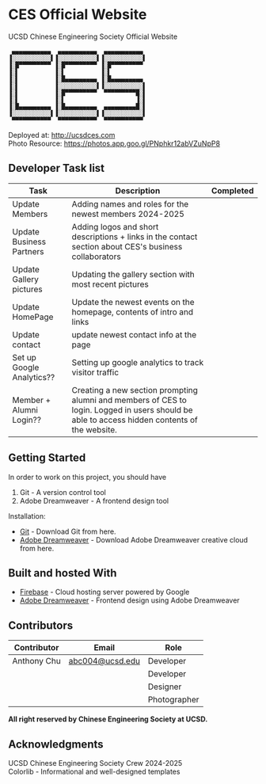 # CES Official Website
UCSD Chinese Engineering Society Official Website

```
 ▄▄▄▄▄▄▄▄▄▄▄  ▄▄▄▄▄▄▄▄▄▄▄  ▄▄▄▄▄▄▄▄▄▄▄ 
▐░░░░░░░░░░░▌▐░░░░░░░░░░░▌▐░░░░░░░░░░░▌
▐░█▀▀▀▀▀▀▀▀▀ ▐░█▀▀▀▀▀▀▀▀▀ ▐░█▀▀▀▀▀▀▀▀▀ 
▐░▌          ▐░▌          ▐░▌          
▐░▌          ▐░█▄▄▄▄▄▄▄▄▄ ▐░█▄▄▄▄▄▄▄▄▄ 
▐░▌          ▐░░░░░░░░░░░▌▐░░░░░░░░░░░▌
▐░▌          ▐░█▀▀▀▀▀▀▀▀▀  ▀▀▀▀▀▀▀▀▀█░▌
▐░▌          ▐░▌                    ▐░▌
▐░█▄▄▄▄▄▄▄▄▄ ▐░█▄▄▄▄▄▄▄▄▄  ▄▄▄▄▄▄▄▄▄█░▌
▐░░░░░░░░░░░▌▐░░░░░░░░░░░▌▐░░░░░░░░░░░▌
 ▀▀▀▀▀▀▀▀▀▀▀  ▀▀▀▀▀▀▀▀▀▀▀  ▀▀▀▀▀▀▀▀▀▀▀                                             
```

Deployed at: http://ucsdces.com
<br>
Photo Resource: https://photos.app.goo.gl/PNphkr12abVZuNpP8
<br>

## Developer Task list

| Task                     | Description                                                  | Completed                         |
| ------------------------ | ------------------------------------------------------------ | --------------------------------- |
| Update Members           | Adding names and roles for the newest members 2024-2025      |  |
| Update Business Partners | Adding logos and short descriptions + links in the contact section about CES's business collaborators |  |
| Update Gallery pictures  | Updating the gallery section with most recent pictures       |  |
| Update HomePage| Update the newest events on the homepage, contents of intro and links| |
| Update contact| update newest contact info at the page||
| Set up Google Analytics??  | Setting up google analytics to track visitor traffic         |  |
| Member + Alumni Login??    | Creating a new section prompting alumni and members of CES to login. Logged in users should be able to access hidden contents of the website. |  |

## Getting Started

In order to work on this project, you should have <br>

1. Git - A version control tool
2. Adobe Dreamweaver - A frontend design tool


Installation:
* [Git](https://git-scm.com/downloads) - Download Git from here.
* [Adobe Dreamweaver](https://www.adobe.com/creativecloud/catalog/desktop.html?gclid=EAIaIQobChMIgraun_ym4gIVDfDACh11vQJIEAAYASABEgIi6_D_BwE&sdid=JRSIX&mv=search&ef_id=EAIaIQobChMIgraun_ym4gIVDfDACh11vQJIEAAYASABEgIi6_D_BwE:G:s&s_kwcid=AL!3085!3!341341780238!e!!g!!adobe%20dreamweaver) - Download Adobe Dreamweaver creative cloud from here.

## Built and hosted With

* [Firebase](https://firebase.google.com/) - Cloud hosting server powered by Google
* [Adobe Dreamweaver](https://www.adobe.com/products/dreamweaver.html?sdid=KKQTJ&mv=search&ef_id=EAIaIQobChMIqvD6zfqm4gIVDtvACh04UQ-9EAAYASAAEgIbWvD_BwE:G:s&s_kwcid=AL!3085!3!341341780235!e!!g!!adobe%20dreamweaver&gclid=EAIaIQobChMIqvD6zfqm4gIVDtvACh04UQ-9EAAYASAAEgIbWvD_BwE) - Frontend design using Adobe Dreamweaver

## Contributors

| Contributor   | Email         | Role         |
| ------------- | ------------- |------------- |
| Anthony Chu     | abc004@ucsd.edu | Developer |
|  |     | Developer                          |
|  |     | Designer                           |
|  |     | Photographer                       |

**All right reserved by Chinese Engineering Society at UCSD.**

## Acknowledgments

UCSD Chinese Engineering Society Crew 2024-2025
<br>
Colorlib - Informational and well-designed templates
